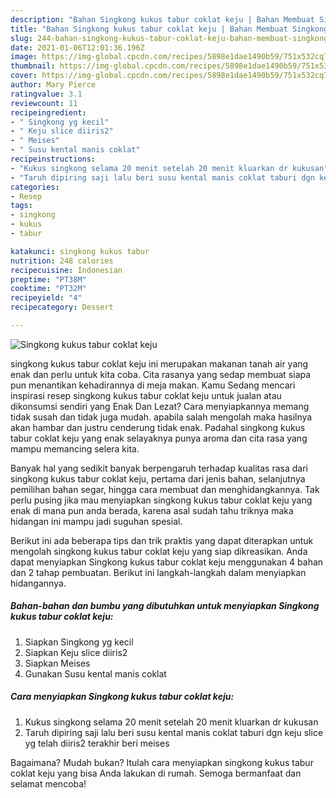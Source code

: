 ```yaml
---
description: "Bahan Singkong kukus tabur coklat keju | Bahan Membuat Singkong kukus tabur coklat keju Yang Enak Banget"
title: "Bahan Singkong kukus tabur coklat keju | Bahan Membuat Singkong kukus tabur coklat keju Yang Enak Banget"
slug: 244-bahan-singkong-kukus-tabur-coklat-keju-bahan-membuat-singkong-kukus-tabur-coklat-keju-yang-enak-banget
date: 2021-01-06T12:01:36.196Z
image: https://img-global.cpcdn.com/recipes/5898e1dae1490b59/751x532cq70/singkong-kukus-tabur-coklat-keju-foto-resep-utama.jpg
thumbnail: https://img-global.cpcdn.com/recipes/5898e1dae1490b59/751x532cq70/singkong-kukus-tabur-coklat-keju-foto-resep-utama.jpg
cover: https://img-global.cpcdn.com/recipes/5898e1dae1490b59/751x532cq70/singkong-kukus-tabur-coklat-keju-foto-resep-utama.jpg
author: Mary Pierce
ratingvalue: 3.1
reviewcount: 11
recipeingredient:
- " Singkong yg kecil"
- " Keju slice diiris2"
- " Meises"
- " Susu kental manis coklat"
recipeinstructions:
- "Kukus singkong selama 20 menit setelah 20 menit kluarkan dr kukusan"
- "Taruh dipiring saji lalu beri susu kental manis coklat taburi dgn keju slice yg telah diiris2 terakhir beri meises"
categories:
- Resep
tags:
- singkong
- kukus
- tabur

katakunci: singkong kukus tabur 
nutrition: 248 calories
recipecuisine: Indonesian
preptime: "PT38M"
cooktime: "PT32M"
recipeyield: "4"
recipecategory: Dessert

---
```



![Singkong kukus tabur coklat keju](https://img-global.cpcdn.com/recipes/5898e1dae1490b59/751x532cq70/singkong-kukus-tabur-coklat-keju-foto-resep-utama.jpg)


singkong kukus tabur coklat keju ini merupakan makanan tanah air yang enak dan perlu untuk kita coba. Cita rasanya yang sedap membuat siapa pun menantikan kehadirannya di meja makan.
Kamu Sedang mencari inspirasi resep singkong kukus tabur coklat keju untuk jualan atau dikonsumsi sendiri yang Enak Dan Lezat? Cara menyiapkannya memang tidak susah dan tidak juga mudah. apabila salah mengolah maka hasilnya akan hambar dan justru cenderung tidak enak. Padahal singkong kukus tabur coklat keju yang enak selayaknya punya aroma dan cita rasa yang mampu memancing selera kita.

Banyak hal yang sedikit banyak berpengaruh terhadap kualitas rasa dari singkong kukus tabur coklat keju, pertama dari jenis bahan, selanjutnya pemilihan bahan segar, hingga cara membuat dan menghidangkannya. Tak perlu pusing jika mau menyiapkan singkong kukus tabur coklat keju yang enak di mana pun anda berada, karena asal sudah tahu triknya maka hidangan ini mampu jadi suguhan spesial.




Berikut ini ada beberapa tips dan trik praktis yang dapat diterapkan untuk mengolah singkong kukus tabur coklat keju yang siap dikreasikan. Anda dapat menyiapkan Singkong kukus tabur coklat keju menggunakan 4 bahan dan 2 tahap pembuatan. Berikut ini langkah-langkah dalam menyiapkan hidangannya.

<!--inarticleads1-->

##### Bahan-bahan dan bumbu yang dibutuhkan untuk menyiapkan Singkong kukus tabur coklat keju:

1. Siapkan  Singkong yg kecil
1. Siapkan  Keju slice diiris2
1. Siapkan  Meises
1. Gunakan  Susu kental manis coklat




<!--inarticleads2-->

##### Cara menyiapkan Singkong kukus tabur coklat keju:

1. Kukus singkong selama 20 menit setelah 20 menit kluarkan dr kukusan
1. Taruh dipiring saji lalu beri susu kental manis coklat taburi dgn keju slice yg telah diiris2 terakhir beri meises




Bagaimana? Mudah bukan? Itulah cara menyiapkan singkong kukus tabur coklat keju yang bisa Anda lakukan di rumah. Semoga bermanfaat dan selamat mencoba!
